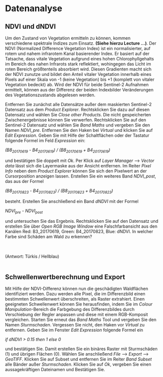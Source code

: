 # Datenanalyse

## NDVI und dNDVI

Um den Zustand von Vegetation ermitteln zu können, kommen verschiedene spektrale Indizes zum Einsatz. __(Siehe hierzu Lecture ...)__. Der NDVI (Normalized Difference Vegetation Index) ist ein normalisierter, auf rotem und nahem infrarotem Kanal basierender Index. Er basiert auf der Tatsache, dass vitale Vegetation aufgrund eines hohen Chlorophyllgehalts im Bereich des nahen Infrarots stark reflektiert, wohingegen das Licht im roten Bereich größtenteils absorbiert wird. Diesen Gradienten macht sich der NDVI zunutze und bildet den Anteil vitaler Vegetation innerhalb eines Pixels auf einer Skala von -1 (keine Vegetation) bis +1 (komplett von vitaler Vegetation bedeckt) ab. Wird der NDVI für beide Sentinel-2 Aufnahmen ermittelt, können aus der Differenz der beiden Indexbilder Veränderungen des Vegetationszustands abgelesen werden.

Entfernen Sie zunächst alle Datensätze außer dem maskierten Sentinel-2 Datensatz aus dem *Product Explorer*. Rechtsklicken Sie dazu auf diesen Datensatz und wählen Sie *Close other Products*. Die nicht gespeicherten Zwischenergebnisse können Sie verwerfen. Rechtsklicken Sie auf den Sentinel-2 Datensatz und wählen Sie *Band Maths* und vergeben Sie den Namen *NDVI_pre*. Entfernen Sie den Haken bei *Virtual* und klicken Sie auf *Edit Expression*. Geben Sie mit Hilfe der Schaltflächen oder der Tastatur folgende Formel im Feld *Expression* ein:

*(B8<sub>20170619</sub> - B4<sub>20170619</sub>) / (B8<sub>20170619</sub> + B4<sub>20170619</sub>)*

und bestätigen Sie doppelt mit *Ok*. Per Klick auf *Layer Manager* --> *Vector data* lässt sich die Layermaske aus der Ansicht entfernen. Im Reiter *Pixel Info* neben dem *Product Explorer* können Sie sich den Pixelwert an der Cursorposition anzeigen lassen. Erstellen Sie ein weiteres Band *NDVI_post*, das aus der Formel 

*(B8<sub>20170823</sub> - B4<sub>20170823</sub>) / (B8<sub>20170823</sub> + B4<sub>20170823</sub>)*

besteht. Erstellen Sie anschließend ein Band *dNDVI* mit der Formel 

*NDVI<sub>pre</sub> - NDVI<sub>post</sub>*

und untersuchen Sie das Ergebnis. Rechtsklicken Sie auf den Datensatz und erstellen Sie über *Open RGB Image Window* eine Falschfarbansicht aus den Kanälen Red: B3_20170619, Green: B4_20170823, Blue: dNDVI. In welcher Farbe sind Schäden am Wald zu erkennen?

<br><br>
(Antwort: Türkis / Hellblau)
<br><br>

## Schwellenwertberechnung und Export

Mit Hilfe der NDVI-Differenz können nun die geschädigten Waldflächen identifiziert werden. Dazu werden alle Pixel, die im Differenzbild einen bestimmten Schwellenwert überschreiten, als Raster extrahiert. Einen geeigneten Schwellenwert können Sie herausfinden, indem Sie im *Colour Manipulation*-Bereich die Farbgebung des Differenzbildes durch Verschiebung der Regler anpassen und diese mit einem RGB-Komposit vergleichen. Starten Sie erneut das *Band Maths* Tool und vergeben Sie den Namen *Sturmschaden*. Vergessen Sie nicht, den Haken vor *Virtual* zu entfernen. Geben Sie im Fenster *Edit Expression* folgende Formel ein 

*if dNDVI > 0.15 then 1 else 0*

und bestätigen Sie. Damit erstellen Sie ein binäres Raster mit Sturmschäden (1) und übrigen Flächen (0). Wählen Sie anschließend *File* --> *Export* --> *GeoTIFF*. Klicken Sie auf Subset und entfernen Sie im Reiter *Band Subset* alle Bänder außer *Sturmschaden*. Klicken Sie auf *Ok*, vergeben Sie einen aussagekräftigen Dateinamen und Bestätigen Sie. 
